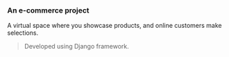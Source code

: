 ### An e-commerce project 
A virtual space where you showcase products, and online customers make selections. 
> Developed using Django framework.
